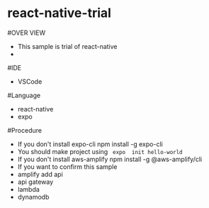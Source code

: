 # react-native-trial
#OVER VIEW
 - This sample is trial of react-native 
 - 

#IDE
 - VSCode

#Language
 - react-native
 - expo

#Procedure
 - If you don't install expo-cli
    npm install -g expo-cli
 - You should make project using ` expo  init hello-world`
 - If you don't install aws-amplify
    npm install -g @aws-amplify/cli
 - If you want to confirm this sample
  - amplify add api
   - api gateway
   - lambda
   - dynamodb
 
